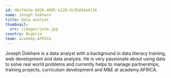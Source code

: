 ```yaml
---
id: 4bcf4e3e-0d36-4995-a120-dc35dd4ad110
name: Joseph Dokhare
title: Data analyst
thumbnail:
  src: /images/jose.jpg
country: Nigeria
team: academy.AFRICA
---
```


Joseph Dokhare is a data analyst with a background in data literacy training, web development and data analysis. He is very passionate about using data to solve real world problems and currently helps to manage partnerships, training projects, curriculum development and M&E at academy.AFRICA.
